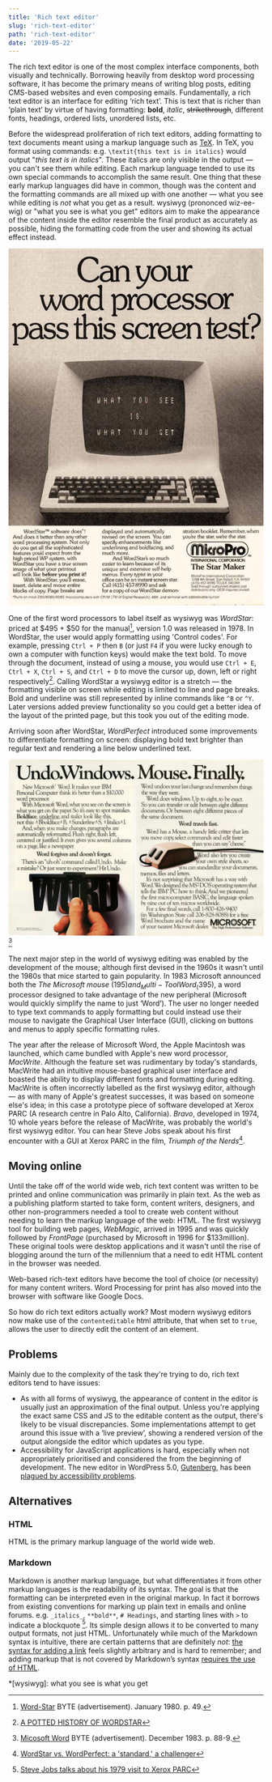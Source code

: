 ```yaml
---
title: 'Rich text editor'
slug: 'rich-text-editor'
path: 'rich-text-editor'
date: '2019-05-22'
---
```


The rich text editor is one of the most complex interface components, both visually and technically. Borrowing heavily from desktop word processing software, it has become the primary means of writing blog posts, editing CMS-based websites and even composing emails. Fundamentally, a rich text editor is an interface for editing ‘rich text’. This is text that is richer than ‘plain text’ by virtue of having formatting: **bold**, _italic_, ~~strikethrough~~, different fonts, headings, ordered lists, unordered lists, etc.

Before the widespread proliferation of rich text editors, adding formatting to text documents meant using a markup language such as [TeX](https://en.wikipedia.org/wiki/TeX). In TeX, you format using commands: e.g. `\textit{this text is in italics}` would output "_this text is in italics_". These italics are only visible in the output — you can't see them while editing. Each markup language tended to use its own special commands to accomplish the same result. One thing that these early markup languages did have in common, though was the content and the formatting commands are all mixed up with one another — what you see while editing is _not_ what you get as a result. wysiwyg (prononced wiz-ee-wig) or "what you see is what you get" editors aim to make the appearance of the content inside the editor resemble the final product as accurately as possible, hiding the formatting code from the user and showing its actual effect instead.

![Magazine advertisement for WordStar.](./images/WordStar_ad.jpg 'This ad for WordStar makes a big deal of its ‘what you see is what you get’ features')

One of the first word processors to label itself as wysiwyg was _WordStar_: priced at $495 + $50 for the manual[^1], version 1.0 was released in 1978. In WordStar, the user would apply formatting using 'Control codes'. For example, pressing `Ctrl + P` then `B` (or just `F4` if you were lucky enough to own a computer with function keys) would make the text bold. To move through the document, instead of using a mouse, you would use `Ctrl + E`, `Ctrl + X`, `Ctrl + S`, and `Ctrl + D` to move the cursor up, down, left or right respectively[^2]. Calling WordStar a wysiwyg editor is a stretch — the formatting visible on screen while editing is limited to line and page breaks. Bold and underline was still represented by inline commands like `^B` or `^Y`. Later versions added preview functionality so you could get a better idea of the layout of the printed page, but this took you out of the editing mode.

Arriving soon after WordStar, _WordPerfect_ introduced some improvements to differentiate formatting on screen: displaying bold text brighter than regular text and rendering a line below underlined text.

![Magazine advertisement for Microsoft Word.](./images/Microsoft_Word_ad.jpg 'In a not-so-subtle dig at WordStar, this ad for Microsoft Word explains how it improves on existing wysiwyg editors by showing formatting like bold, italic and underline on-screen')[^3]

The next major step in the world of wysiwyg editing was enabled by the development of the mouse; although first devised in the 1960s it wasn't until the 1980s that mice started to gain popularity. In 1983 Microsoft announced both the _The Microsoft mouse_ ($195) and _Multi-Tool Word_ ($395), a word processor designed to take advantage of the new peripheral (Microsoft would quickly simplify the name to just ‘Word’). The user no longer needed to type text commands to apply formatting but could instead use their mouse to navigate the Graphical User Interface (GUI), clicking on buttons and menus to apply specific formatting rules.

The year after the release of Microsoft Word, the Apple Macintosh was launched, which came bundled with Apple's new word processor, _MacWrite_. Although the feature set was rudimentary by today's standards, MacWrite had an intuitive mouse-based graphical user interface and boasted the ability to display different fonts and formatting during editing. MacWrite is often incorrectly labelled as the first wysiwyg editor, although — as with many of Apple's greatest successes, it was based on someone else's idea; in this case a prototype piece of software developed at Xerox PARC (A research centre in Palo Alto, California). _Bravo_, developed in 1974, 10 whole years before the release of MacWrite, was probably the world's first wysiwyg editor. You can hear Steve Jobs speak about his first encounter with a GUI at Xerox PARC in the film, _Triumph of the Nerds_[^5].

## Moving online

Until the take off of the world wide web, rich text content was written to be printed and online communication was primarily in plain text. As the web as a publishing platform started to take form, content writers, designers, and other non-programmers needed a tool to create web content without needing to learn the markup language of the web: HTML. The first wysiwyg tool for building web pages, _WebMagic_, arrived in 1995 and was quickly followed by _FrontPage_ (purchased by Microsoft in 1996 for \$133million). These original tools were desktop applications and it wasn't until the rise of blogging around the turn of the millennium that a need to edit HTML content in the browser was needed.

Web-based rich-text editors have become the tool of choice (or necessity) for many content writers. Word Processing for print has also moved into the browser with software like Google Docs.

So how do rich text editors actually work? Most modern wysiwyg editors now make use of the `contenteditable` html attribute, that when set to `true`, allows the user to directly edit the content of an element.

## Problems

Mainly due to the complexity of the task they're trying to do, rich text editors tend to have issues:

- As with all forms of wysiwyg, the appearance of content in the editor is usually just an approximation of the final output. Unless you're applying the exact same CSS and JS to the editable content as the output, there's likely to be visual discrepancies. Some implementations attempt to get around this issue with a ‘live preview’, showing a rendered version of the output alongside the editor which updates as you type.
- Accessibility for JavaScript applications is hard, especially when not appropriately prioritised and considered the from the beginning of development. The new editor in WordPress 5.0, [Gutenberg](https://wordpress.org/gutenberg/), has been [plagued by accessibility problems](https://wptavern.com/wpcampus-gutenberg-accessibility-audit-finds-significant-and-pervasive-accessibility-problems).

## Alternatives

### HTML

HTML is the primary markup language of the world wide web.

### Markdown

Markdown is another markup language, but what differentiates it from other markup languages is the readability of its syntax. The goal is that the formatting can be interpreted even in the original markup. In fact it borrows from existing conventions for marking up plain text in emails and online forums. e.g. `_italics_`, `**bold**`, `# Headings`, and starting lines with `>` to indicate a blockquote [^6]. Its simple design allows it to be converted to many output formats, not just HTML. Unfortunately while much of the Markdown syntax is intuitive, there are certain patterns that are definitely _not_: [the syntax for adding a link](https://daringfireball.net/projects/markdown/syntax#link) feels slightly arbitrary and is hard to remember; and adding markup that is not covered by Markdown’s syntax [requires the use of HTML](https://daringfireball.net/projects/markdown/syntax#html).

[^1]: [Word-Star](https://archive.org/stream/byte-magazine-1980-01#page/n49/mode/2up) BYTE (advertisement). January 1980. p. 49.
[^2]: [A POTTED HISTORY OF WORDSTAR](https://web.archive.org/web/20130706022357/http://www.wordstar.org/index.php/wordstar-history)
[^2]: [WordStar: A writer’s word processor](https://arstechnica.com/information-technology/2017/03/wordstar-a-writers-word-processor/) _Robert J. Sawyer_
[^3]: [Micosoft Word](https://archive.org/stream/byte-magazine-1983-12/1983_12_BYTE_08-12_Easy_Software#page/n89/mode/2up) BYTE (advertisement). December 1983. p. 88-9.
[^4]: [Mouse and new WP program join Microsoft product lineup](https://books.google.co.uk/books?id=4S8EAAAAMBAJ&pg=PA10&redir_esc=y#v=onepage&q&f=false). 1983
[^5]: [WordStar vs. WordPerfect: a 'standard,' a challenger](https://www.csmonitor.com/1984/1107/110722.html)
[^6]: [Steve Jobs talks about his 1979 visit to Xerox PARC](https://player.vimeo.com/video/181839941)
[^7]: [Markdown: Syntax](https://daringfireball.net/projects/markdown/syntax)

<!-- prettier-ignore -->
*[wysiwyg]: what you see is what you get
